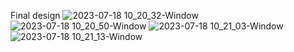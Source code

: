 Final design
![2023-07-18 10_20_32-Window](https://github.com/ArisMpakalakos/TinderProject/assets/97790385/d5348bb7-ca83-401e-9c03-330356afb22b)
![2023-07-18 10_20_50-Window](https://github.com/ArisMpakalakos/TinderProject/assets/97790385/5613eba8-8ae5-4e6f-8fbb-ba20e5b485f4)
![2023-07-18 10_21_03-Window](https://github.com/ArisMpakalakos/TinderProject/assets/97790385/06b295f4-6156-426c-915d-4991e224c090)
![2023-07-18 10_21_13-Window](https://github.com/ArisMpakalakos/TinderProject/assets/97790385/bad91e12-2a76-49e7-8ba4-7cec5ce80fed)

